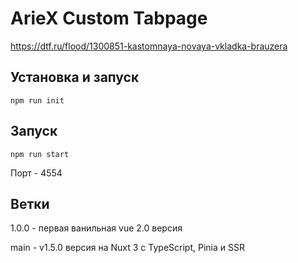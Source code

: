 # ArieX Custom Tabpage

https://dtf.ru/flood/1300851-kastomnaya-novaya-vkladka-brauzera

## Установка и запуск

```
npm run init
```

## Запуск

```
npm run start
```

Порт - 4554

## Ветки

1.0.0 - первая ванильная vue 2.0 версия

main - v1.5.0 версия на Nuxt 3 с TypeScript, Pinia и SSR
